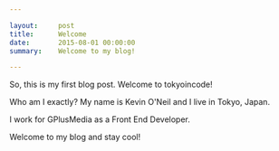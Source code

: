 ```yaml
---

layout:     post
title:      Welcome
date:       2015-08-01 00:00:00
summary:    Welcome to my blog!

---
```


So, this is my first blog post. Welcome to tokyoincode! 

Who am I exactly? My name is Kevin O'Neil and I live in Tokyo, Japan.

I work for GPlusMedia as a Front End Developer.

Welcome to my blog and stay cool!
